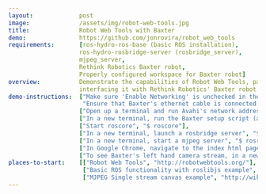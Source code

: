 ```yaml
---
layout:             post
image:              /assets/img/robot-web-tools.jpg
title:              Robot Web Tools with Baxter
demo:               https://github.com/jonrovira/robot_web_tools
requirements:       [ros-hydro-ros-base (basic ROS installation), 
                    ros-hydro-rosbridge-server (rosbridge_server),
                    mjpeg_server,
                    Rethink Robotics Baxter robot,
                    Properly configured workspace for Baxter robot]
overview:           Demonstrate the capabilities of Robot Web Tools, particularly when 
                    interfacing it with Rethink Robotics' Baxter robot. The included demo contains code to publish a simple message to a ROS Topic, stream one of Baxter's camera feeds, and control Baxter's left arm, al via a web browser.
demo-instructions:  ["Make sure 'Enable Networking' is unchecked in the networking menu of your computer",
                     "Ensure that Baxter's ethernet cable is connected to your computer",
                    ["Open up a terminal and run Avahi's network address configuration daemon", "$ sudo avahi-autoipd eth0"],
                    ["In a new terminal, run the Baxter setup script (assuming it's properly configured) that is located in the root directory of your ROS workspace", "$ ./baxter.sh"],
                    ["Start roscore", "$ roscore"],
                    ["In a new terminal, launch a rosbridge server", "$ roslaunch rosbridge_server rosbridge_websocket.launch"],
                    ["In a new terminal, start a mjpeg server", "$ rosrun mjpeg_server mjpeg_server"],
                    ["In Google Chrome, navigate to the index html page from the demo repository", "file:///path/to/file/index.html"],
                    ["To see Baxter's left hand camera stream, in a new terminal, run the startcamera script", "$rosrun robot_web_tools startcamera.py"]]
places-to-start:    [["Robot Web Tools", "http://robotwebtools.org/"],
                     ["Basic ROS functionality with roslibjs example", "http://wiki.ros.org/roslibjs/Tutorials/BasicRosFunctionality"],
                     ["MJPEG Single stream canvas example", "http://wiki.ros.org/mjpegcanvasjs/Tutorials/CreatingASingleStreamCanvas"]]
---
```



